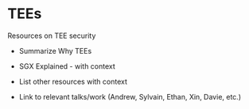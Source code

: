 # TEEs

Resources on TEE security

- Summarize Why TEEs

- SGX Explained - with context
- List other resources with context
- Link to relevant talks/work (Andrew, Sylvain, Ethan, Xin, Davie, etc.)

